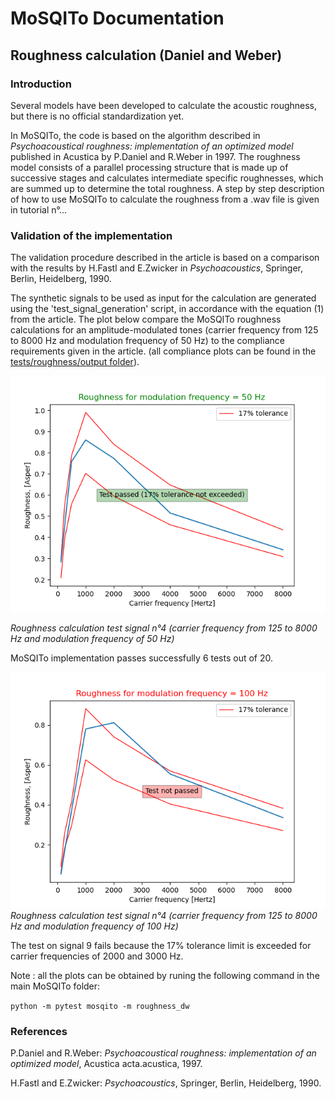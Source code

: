 # MoSQITo Documentation
## Roughness calculation (Daniel and Weber)

### Introduction

Several models have been developed to calculate the acoustic roughness, but there is no official standardization yet. 

In MoSQITo, the code is based on the algorithm described in *Psychoacoustical roughness: implementation of an optimized model* published in Acustica by P.Daniel and R.Weber in 1997.
The roughness model consists of a parallel processing structure that is made up of successive stages and calculates intermediate specific roughnesses, which are summed up to determine the total roughness.
A step by step description of how to use MoSQITo to calculate the roughness from a .wav file is given in tutorial n°...

### Validation of the implementation

The validation procedure described in the article is based on a comparison with the results by H.Fastl and E.Zwicker in *Psychoacoustics*, Springer, Berlin, Heidelberg, 1990. 


The synthetic signals to be used as input for the calculation are generated using the 'test_signal_generation' script, in accordance with the equation (1) from the article. 
The plot below compare the MoSQITo roughness calculations for an amplitude-modulated tones (carrier frequency from 125 to 8000 Hz and modulation frequency of 50 Hz) to the compliance requirements given in the article. 
(all compliance plots can be found in the [tests/roughness/output folder](../mosqito/tests/roughness/output)). 


![](../mosqito/tests/roughness/output/test_roughness_dw_fmod50Hz.png)

*Roughness calculation test signal n°4 (carrier frequency from 125 to 8000 Hz and modulation frequency of 50 Hz)*

MoSQITo implementation passes successfully 6 tests out of 20.

![](../mosqito/tests/roughness/output/test_roughness_dw_fmod100Hz.png)
*Roughness calculation test signal n°4 (carrier frequency from 125 to 8000 Hz and modulation frequency of 100 Hz)*


The test on signal 9 fails because the 17% tolerance limit is exceeded for carrier frequencies of 2000 and 3000 Hz.

Note : all the plots can be obtained by runing the following command in the main MoSQITo folder: 

```python -m pytest mosqito -m roughness_dw``` 




### References

P.Daniel and R.Weber: *Psychoacoustical roughness: implementation of an optimized model*, Acustica acta.acustica, 1997.

H.Fastl and E.Zwicker: *Psychoacoustics*, Springer, Berlin, Heidelberg, 1990. 
